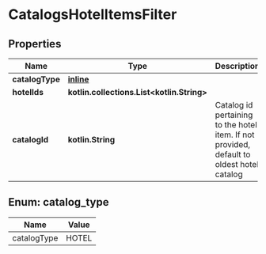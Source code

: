 
# CatalogsHotelItemsFilter

## Properties
Name | Type | Description | Notes
------------ | ------------- | ------------- | -------------
**catalogType** | [**inline**](#CatalogType) |  | 
**hotelIds** | **kotlin.collections.List&lt;kotlin.String&gt;** |  | 
**catalogId** | **kotlin.String** | Catalog id pertaining to the hotel item. If not provided, default to oldest hotel catalog |  [optional]


<a id="CatalogType"></a>
## Enum: catalog_type
Name | Value
---- | -----
catalogType | HOTEL



